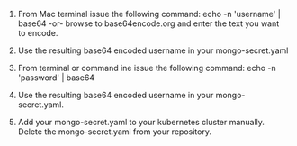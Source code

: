 1) From Mac terminal issue the following command:
    echo -n 'username' | base64
   -or- browse to base64encode.org and enter the text you want to encode.
   
3) Use the resulting base64 encoded username in your mongo-secret.yaml

4) From terminal or command ine issue the following command:
   echo -n 'password' | base64

5) Use the resulting base64 encoded username in your mongo-secret.yaml. 

6) Add your mongo-secret.yaml to your kubernetes cluster manually.  Delete the mongo-secret.yaml from your repository.
